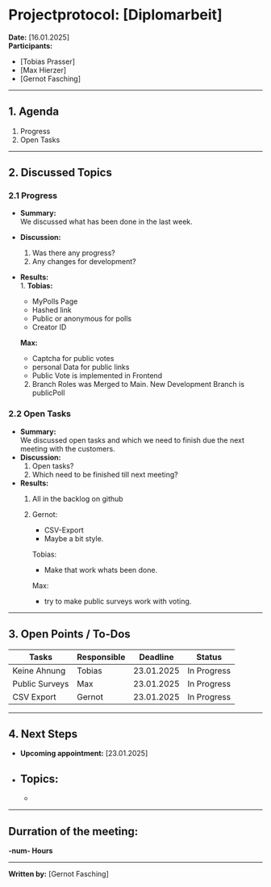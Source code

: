# Projectprotocol: **[Diplomarbeit]**

**Date:** [16.01.2025]  
**Participants:**  
- [Tobias Prasser]  
- [Max Hierzer]  
- [Gernot Fasching]  

---

## 1. Agenda
1. Progress
2. Open Tasks

---

## 2. Discussed Topics
### 2.1 Progress
- **Summary:**  
  We discussed what has been done in the last week.
- **Discussion:**  
  1. Was there any progress?
  2. Any changes for development?
- **Results:**  
  1. 
    **Tobias:**
    - MyPolls Page
    - Hashed link
    - Public or anonymous for polls
    - Creator ID

    **Max:**
    - Captcha for public votes
    - personal Data for public links
    - Public Vote is implemented in Frontend

  2. Branch Roles was Merged to Main.
     New Development Branch is publicPoll

### 2.2 Open Tasks
- **Summary:**  
  We discussed open tasks and which we need to finish due the next meeting with the customers.
- **Discussion:**  
  1. Open tasks?
  2. Which need to be finished till next meeting?
- **Results:**  
  1. All in the backlog on github
  2. Gernot:
     - CSV-Export
     - Maybe a bit style.

     Tobias:
     - Make that work whats been done.

     Max:
     - try to make public surveys work with voting.

---

## 3. Open Points / To-Dos
| Tasks              | Responsible    | Deadline       | Status       |
|--------------------|----------------|----------------|--------------|
| Keine Ahnung       | Tobias         | 23.01.2025     | In Progress  |
| Public Surveys     | Max            | 23.01.2025     | In Progress  |
| CSV Export         | Gernot         | 23.01.2025     | In Progress  |

---

## 4. Next Steps
- **Upcoming appointment:** [23.01.2025]  
- **Topics:**  
  - 
  -   

---

## Durration of the meeting:
 **-num- Hours**

---

**Written by:** [Gernot Fasching]

